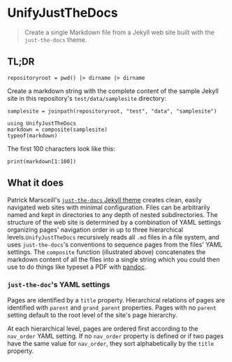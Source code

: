 # UnifyJustTheDocs

> Create a single Markdown file from a Jekyll web site built with the `just-the-docs` theme.


## TL;DR

```@setup guide
repositoryroot = pwd() |> dirname |> dirname
```

Create a markdown string with the complete content
of the sample Jekyll site in this repository's `test/data/samplesite` directory:

```@example guide
samplesite = joinpath(repositoryroot, "test", "data", "samplesite")

using UnifyJustTheDocs
markdown = composite(samplesite)
typeof(markdown)
```

The first 100 characters look like this:

```@example guide
print(markdown[1:100])
```


## What it does

Patrick Marsceill's [`just-the-docs` Jekyll theme](https://pmarsceill.github.io/just-the-docs/) creates clean, easily navigated web sites with minimal configuration.  Files can be arbitrarily named and kept in directories to any depth of nested subdirectories.  The structure of the web site is determined by a combination of YAML settings organizing pages' navigation order in up to three hierarchical levels.`UnifyJustTheDocs` recursively reads all `.md` files in a file system, and uses `just-the-docs`'s conventions to sequence pages from the files' YAML settings.  The `composite` function (illustrated above) concatenates the markdown content of all the files into a single string which you could then use to do things like typeset a PDF with [pandoc](https://pandoc.org).

### `just-the-doc`'s YAML settings

Pages are identified by a `title` property. Hierarchical relations of pages are identified with `parent` and `grand_parent` properties.  Pages with no `parent` setting default to the root level of the site's page hierarchy.

At each hierarchical level, pages are ordered first according to the `nav_order` YAML setting.  If no `nav_order` property is defined or if two pages have the same value for `nav_order`, they sort alphabetically by the `title` property.
